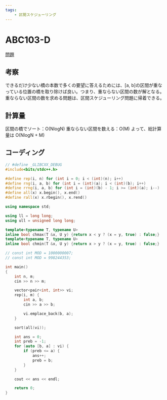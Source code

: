 ```yaml
---
tags:
    - 区間スケジューリング
---
```


# ABC103-D

[問題](https://atcoder.jp/contests/abc103/tasks/abc103_d)

## 考察

できるだけ少ない橋の本数で多くの要望に答えるためには、[a, b]の区間が重なっている位置の橋を取り除けば良い。つまり、重ならない区間の数が解となる。重ならない区間の数を求める問題は、区間スケジューリング問題に帰着できる。

## 計算量

区間の橋でソート：O(NlogN)
重ならない区間を数える：O(M)
よって、総計算量は
O(NlogN + M)

## コーディング

```cpp
// #define _GLIBCXX_DEBUG
#include<bits/stdc++.h>

#define rep(i, n) for (int i = 0; i < (int)(n); i++)
#define rng(i, a, b) for (int i = (int)(a); i < (int)(b); i++)
#define rrng(i, a, b) for (int i = (int)(b) - 1; i >= (int)(a); i--)
#define all(x) x.begin(), x.end()
#define rall(x) x.rbegin(), x.rend()

using namespace std;

using ll = long long;
using ull = unsigned long long;

template<typename T, typename U>
inline bool chmax(T &x, U y) {return x < y ? (x = y, true) : false;}
template<typename T, typename U>
inline bool chmin(T &x, U y) {return x > y ? (x = y, true) : false;}

// const int MOD = 1000000007;
// const int MOD = 998244353;

int main()
{
    int n, m;
    cin >> n >> m;

    vector<pair<int, int>> vi;
    rep(i, m) {
        int a, b;
        cin >> a >> b;

        vi.emplace_back(b, a);
    }

    sort(all(vi));

    int ans = 0;
    int preb = -1;
    for (auto [b, a] : vi) {
        if (preb <= a) {
            ans++;
            preb = b;
        }
    }

    cout << ans << endl;

    return 0;
}
```
